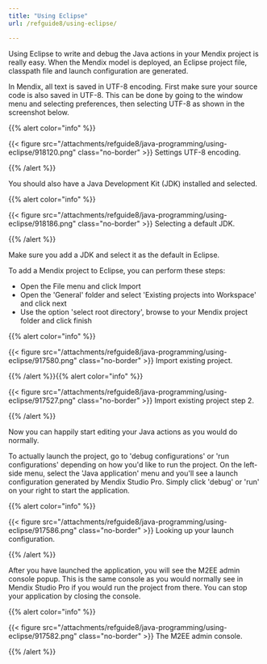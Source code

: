 ```yaml
---
title: "Using Eclipse"
url: /refguide8/using-eclipse/

---
```


Using Eclipse to write and debug the Java actions in your Mendix project is really easy. When the Mendix model is deployed, an Eclipse project file, classpath file and launch configuration are generated.

In Mendix, all text is saved in UTF-8 encoding. First make sure your source code is also saved in UTF-8\. This can be done by going to the window menu and selecting preferences, then selecting UTF-8 as shown in the screenshot below.

{{% alert color="info" %}}

{{< figure src="/attachments/refguide8/java-programming/using-eclipse/918120.png" class="no-border" >}}
Settings UTF-8 encoding.

{{% /alert %}}

You should also have a Java Development Kit (JDK) installed and selected.

{{% alert color="info" %}}

{{< figure src="/attachments/refguide8/java-programming/using-eclipse/918186.png" class="no-border" >}}
Selecting a default JDK.

{{% /alert %}}

Make sure you add a JDK and select it as the default in Eclipse.

To add a Mendix project to Eclipse, you can perform these steps:

* Open the File menu and click Import
* Open the 'General' folder and select 'Existing projects into Workspace' and click next
* Use the option 'select root directory', browse to your Mendix project folder and click finish

{{% alert color="info" %}}

{{< figure src="/attachments/refguide8/java-programming/using-eclipse/917580.png" class="no-border" >}}
Import existing project.

{{% /alert %}}{{% alert color="info" %}}

{{< figure src="/attachments/refguide8/java-programming/using-eclipse/917527.png" class="no-border" >}}
Import existing project step 2.

{{% /alert %}}

Now you can happily start editing your Java actions as you would do normally.

To actually launch the project, go to 'debug configurations' or 'run configurations' depending on how you'd like to run the project. On the left-side menu, select the 'Java application' menu and you'll see a launch configuration generated by Mendix Studio Pro. Simply click 'debug' or 'run' on your right to start the application.

{{% alert color="info" %}}

{{< figure src="/attachments/refguide8/java-programming/using-eclipse/917586.png" class="no-border" >}}
Looking up your launch configuration.

{{% /alert %}}

After you have launched the application, you will see the M2EE admin console popup. This is the same console as you would normally see in Mendix Studio Pro if you would run the project from there. You can stop your application by closing the console.

{{% alert color="info" %}}

{{< figure src="/attachments/refguide8/java-programming/using-eclipse/917582.png" class="no-border" >}}
The M2EE admin console.

{{% /alert %}}
